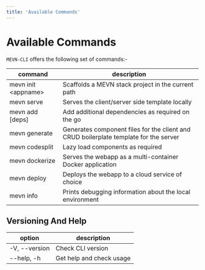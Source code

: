```yaml
---
title: 'Available Commands'
---
```


# Available Commands

 `MEVN-CLI` offers the following set of commands:-

| command | description |                                                                                                
| -------------- |  ---------------- |
| mevn init &lt;appname&gt; | Scaffolds a MEVN stack project in the current path |
| mevn serve | Serves the client/server side template locally |
| mevn add [deps] | Add additional dependencies as required on the go |
| mevn generate | Generates component files for the client and CRUD boilerplate template for the server |
| mevn codesplit | Lazy load components as required |
| mevn dockerize | Serves the webapp as a multi-container Docker application |
| mevn deploy | Deploys the webapp to a cloud service of choice |
| mevn info | Prints debugging information about the local environment |

## Versioning And Help

| option | description
| --- | --- |
| -V, --version | Check CLI version |
| --help, -h | Get help and check usage |
